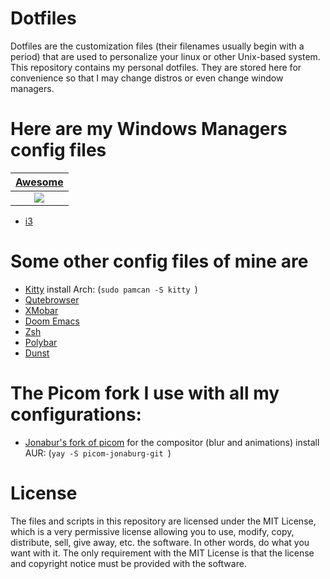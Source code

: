 # Dotfiles

Dotfiles are the customization files (their filenames usually begin with a period) that are used to personalize your linux or other Unix-based system. This repository contains my personal dotfiles. They are stored here for convenience so that I may change distros or even change window managers.


# Here are my Windows Managers config files

| [Awesome](https://github.com/Shoto31/Dotfiles/tree/main/.config/awesome)|
|:-------------:|
|![](https://i.imgur.com/mW4ApHZ.png)|

- [i3](https://github.com/Shoto31/Dotfiles/tree/main/.config/i3)

# Some other config files of mine are 


- [Kitty](https://github.com/Shoto31/Dotfiles/tree/main/.config/kitty)  install Arch: (`sudo pamcan -S kitty `)
- [Qutebrowser](https://github.com/Shoto31/Dotfiles/tree/main/.config/qutebrowser)
- [XMobar](https://gitlab.com/Shoto31/Dotfiles/tree/main/.config/xmobar)
- [Doom Emacs](https://gitlab.com/Shoto31/Dotfiles/tree/main/.doom.d)
- [Zsh](https://github.com/Shoto31/Dotfiles/blob/main/.zshrc)
- [Polybar](https://github.com/Shoto31/Dotfiles/tree/main/.config/polybar)
- [Dunst](https://github.com/Shoto31/Dotfiles/tree/main/.config/dunst)

# The Picom fork I use with all my configurations:
- [Jonabur's fork of picom](https://github.com/jonaburg/picom) for the compositor (blur and animations)  install AUR: (`yay -S picom-jonaburg-git `)



# License
The files and scripts in this repository are licensed under the MIT License, which is a very permissive license allowing you to use, modify, copy, distribute, sell, give away, etc. the software. In other words, do what you want with it. The only requirement with the MIT License is that the license and copyright notice must be provided with the software.
